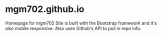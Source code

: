 # mgm702.github.io
Homepage for mgm702
Site is built with the Bootstrap framework and it's also mobile responsive. Also uses Github's API to pull in repo info.
